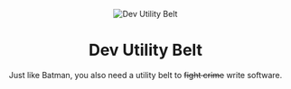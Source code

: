 <div align="center">

![Dev Utility Belt](https://blogger.googleusercontent.com/img/b/R29vZ2xl/AVvXsEhaYL-t-8OxocbcBqifiodwx9BN8ut1zXxEoIgo0qXqaRJIIAhjhkTWVKaCRoAEi1TUbj139eyKA0bEdv6Phyphenhyphen7YkKPFAn0ebg-FNE5lHYERzP6RUFCBuWqOF2tCFQt-Xu_4zV1osAJ2EsKnfOlmr5C24ZIIgwWMj4EJmbUi5PR6G6qyBzTUmwDn_3VZYBQ/s200/icon-dev-utility-belt-1024x1024@1x.png)

# Dev Utility Belt

Just like Batman, you also need a utility belt to ~~fight crime~~ write software.

</div>
